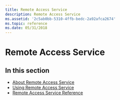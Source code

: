 ```yaml
---
title: Remote Access Service
description: Remote Access Service
ms.assetid: '2c5ab0bb-5310-4ffb-bedc-2a92afca2674'
ms.topic: reference
ms.date: 05/31/2018
---
```


# Remote Access Service

## In this section

-   [About Remote Access Service](about-remote-access-service.md)
-   [Using Remote Access Service](using-remote-access-service.md)
-   [Remote Access Service Reference](remote-access-service-reference.md)

 

 




